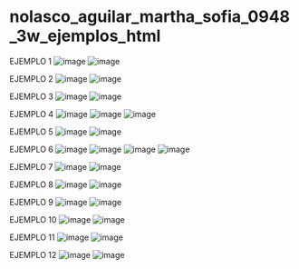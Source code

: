 # nolasco_aguilar_martha_sofia_0948_3w_ejemplos_html

EJEMPLO 1 
![image](https://github.com/user-attachments/assets/5c7f3d52-62a7-499e-825a-93fc6b8649be)
![image](https://github.com/user-attachments/assets/be9f8d17-4e58-4245-887f-181bd53033b6)

EJEMPLO 2 
![image](https://github.com/user-attachments/assets/e4666091-c7d8-4b14-a28c-2fd43e7c0b4e)
![image](https://github.com/user-attachments/assets/a4957953-0e9a-44f5-90dc-e6e5979ef8fe)

EJEMPLO 3 
![image](https://github.com/user-attachments/assets/44677990-7d3e-4c7f-8e40-d442aa7f037d)
![image](https://github.com/user-attachments/assets/2c64554b-34b1-428a-ae8f-f504c717602e)

EJEMPLO 4
![image](https://github.com/user-attachments/assets/51ca1288-d46c-4a68-8170-eda78f7f6462)
![image](https://github.com/user-attachments/assets/3093ed25-5bf3-4aa5-8480-164e72de15f7)
![image](https://github.com/user-attachments/assets/f29d0e6c-ea67-4723-be6c-133f6047f79a)

EJEMPLO 5
![image](https://github.com/user-attachments/assets/f8dff406-e986-4f8a-a34b-d033fffbe8de)
![image](https://github.com/user-attachments/assets/422d7057-0b25-4d9a-ba87-de5d40e2e5b1)

EJEMPLO 6 
![image](https://github.com/user-attachments/assets/2c079382-8fa2-4434-94e8-96a68e9e1142)
![image](https://github.com/user-attachments/assets/0332ead9-d06b-44c1-87ce-8c7053d7b485)
![image](https://github.com/user-attachments/assets/79014cd1-a5cc-4976-8506-e1f54099c168)
![image](https://github.com/user-attachments/assets/a20c1804-6141-403d-bcdd-24ceab0caaff)

EJEMPLO 7 
![image](https://github.com/user-attachments/assets/a6b9cbb3-ad23-4507-b52f-c074b4988ed9)
![image](https://github.com/user-attachments/assets/dd2bb17f-930e-4969-af94-4ffa414e4827)

EJEMPLO 8
![image](https://github.com/user-attachments/assets/8eaf81e2-d662-44f3-a2db-d7bde43dc025)
![image](https://github.com/user-attachments/assets/01e6760f-9e8f-4fda-a7b5-aab1ee09b197)

EJEMPLO 9
![image](https://github.com/user-attachments/assets/6bcbc072-c270-4409-8bec-9e3eb1d13eba)
![image](https://github.com/user-attachments/assets/6a49a7fe-2f00-4be8-905e-f5b3588870bf)

EJEMPLO 10 
![image](https://github.com/user-attachments/assets/4a8ade14-0ad2-417c-ac3c-0a5a7016eca6)
![image](https://github.com/user-attachments/assets/f86b995f-44a6-45a8-8bf6-aaa4bf623ea9)

EJEMPLO 11
![image](https://github.com/user-attachments/assets/6ac59fdf-d18f-456f-aff2-e40892895309)
![image](https://github.com/user-attachments/assets/7e888ba7-b33c-48ea-826d-232b3c96d224)

EJEMPLO 12
![image](https://github.com/user-attachments/assets/8b03e612-707b-47df-914a-a3cbb4f0446c)
![image](https://github.com/user-attachments/assets/c1e63cf7-d6b1-44c1-91fd-3f93748b1565)
























